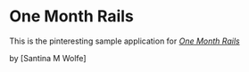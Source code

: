 # One Month Rails

This is the pinteresting sample application for
[*One Month Rails*](http://onemonthrails.com)

by [Santina M Wolfe] 